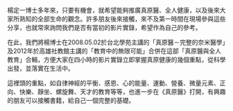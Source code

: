 楊定一博士多年來，只要有機會，就希望能夠推廣真原醫、全人健康，以及後來大家所熟知的全部生命的觀念。許多朋友後來接觸，來不及第一時間在現場參與這些分享，也就常來詢問我們是否有當初的影片實錄，希望作為自己的參考。

在此，我們將楊博士在2008.05.02於台北學苑主講的「真原醫－完整的奈米醫學」及2012年於高雄社教館主講的「教育中的無限可能」合併在這部「真原醫與全人教育」合輯，方便大家在四小時的影片實錄立即掌握真原健康的幾個重點，從科學出發，並落實在生活中。

這裡頭的重點，如自律神經的平衡、感恩、心的能量、運動、營養、微量元素、正向、快樂、靜坐、螺旋舞、天才的教育等等，也進一步在《真原醫》打開，有興趣的朋友可以接觸書籍，給自己一個完整的基礎。
